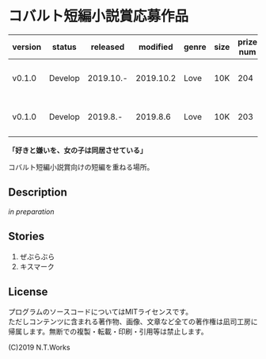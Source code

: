 # コバルト短編小説賞応募作品

| version | status | released | modified | genre | size | prize num | contest |
| --- | --- | --- | --- | --- | --- | --- | --- |
| v0.1.0 | Develop | 2019.10.- | 2019.10.2 | Love | 10K | 204 | [短編小説新人賞](http://cobalt.shueisha.co.jp/write/newface-award-apply/) |
| v0.1.0 | Develop | 2019.8.- | 2019.8.6 | Love | 10K | 203 | [短編小説新人賞](http://cobalt.shueisha.co.jp/write/newface-award-apply/) |

**「好きと嫌いを、女の子は同居させている」**

コバルト短編小説賞向けの短編を重ねる場所。

## Description

*in preparation*

## Stories

1. ぜぶらぶら
2. キスマーク

## License

プログラムのソースコードについてはMITライセンスです。  
ただしコンテンツに含まれる著作物、画像、文章など全ての著作権は凪司工房に帰属します。無断での複製・転載・印刷・引用等は禁止します。

(C)2019 N.T.Works

